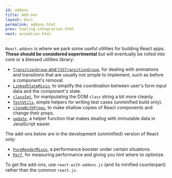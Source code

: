 ```yaml
---
id: addons
title: Add-ons
layout: docs
permalink: addons.html
prev: tooling-integration.html
next: animation.html
---
```


`React.addons` is where we park some useful utilities for building React apps. **These should be considered experimental** but will eventually be rolled into core or a blessed utilities library:

- [`TransitionGroup` and `CSSTransitionGroup`](animation.html), for dealing with animations and transitions that are usually not simple to implement, such as before a component's removal.
- [`LinkedStateMixin`](two-way-binding-helpers.html), to simplify the coordination between user's form input data and the component's state.
- [`classSet`](class-name-manipulation.html), for manipulating the DOM `class` string a bit more cleanly.
- [`TestUtils`](test-utils.html), simple helpers for writing test cases (unminified build only).
- [`cloneWithProps`](clone-with-props.html), to make shallow copies of React components and change their props.
- [`update`](update.html), a helper function that makes dealing with immutable data in JavaScript easier.

The add-ons below are in the development (unminified) version of React only:

- [`PureRenderMixin`](pure-render-mixin.html), a performance booster under certain situations.
- [`Perf`](perf.html), for measuring performance and giving you hint where to optimize.

To get the add-ons, use `react-with-addons.js` (and its minified counterpart) rather than the common `react.js`.
